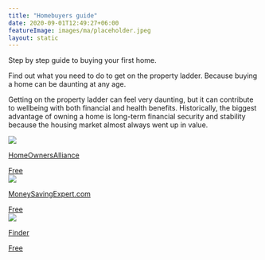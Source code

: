 ```yaml
---
title: "Homebuyers guide"
date: 2020-09-01T12:49:27+06:00
featureImage: images/ma/placeholder.jpeg
layout: static
---
```


Step by step guide to buying your first home.

Find out what you need to do to get on the property ladder. Because buying a home can be daunting at any age.

Getting on the property ladder can feel very daunting, but it can contribute to wellbeing with both financial and health benefits. Historically, the biggest advantage of owning a home is long-term financial security and stability because the housing market almost always went up in value.

<a class="ma-link" href="https://hoa.org.uk/advice/guides-for-homeowners/i-am-buying/the-hoa-step-by-step-guide-to-buying-a-home/"><div class="ma-card ma-card-Wealth"><div class="ma-icon"><img src ="/images/Icon-check - wealth - opacity.svg"/></div><div class="ma-name"><p>HomeOwnersAlliance</p></div><div class="ma-paid-text"><span>Free </span></div></div></a><a class="ma-link" href="https://www.moneysavingexpert.com/mortgages/mortgage-guide/"><div class="ma-card ma-card-Wealth"><div class="ma-icon"><img src ="/images/Icon-check - wealth - opacity.svg"/></div><div class="ma-name"><p>MoneySavingExpert.com</p></div><div class="ma-paid-text"><span>Free </span></div></div></a><a class="ma-link" href="https://www.finder.com/uk/mortgages/first-time-buyer-mortgages"><div class="ma-card ma-card-Wealth"><div class="ma-icon"><img src ="/images/Icon-check - wealth - opacity.svg"/></div><div class="ma-name"><p>Finder</p></div><div class="ma-paid-text"><span>Free</span></div></div></a>  

<br/><br/>






